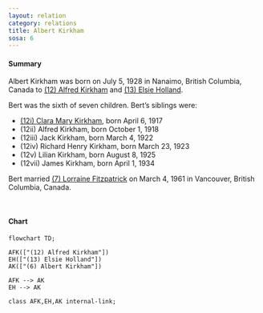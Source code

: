 ```yaml
---
layout: relation
category: relations
title: Albert Kirkham
sosa: 6
---
```


#### Summary

Albert Kirkham was born on July 5, 1928 in Nanaimo, British Columbia, Canada to [(12) Alfred Kirkham](/12-alfred-kirkham/) and [(13) Elsie Holland](/13-elsie-holland/).

Bert was the sixth of seven children. Bert’s siblings were:

* [(12i) Clara Mary Kirkham](/12i-clara-mary-kirkham/), born April 6, 1917
* (12ii) Alfred Kirkham, born October 1, 1918
* (12iii) Jack Kirkham, born March 4, 1922
* (12iv) Richard Henry Kirkham, born March 23, 1923
* (12v) Lilian Kirkham, born August 8, 1925
* (12vii) James Kirkham, born April 1, 1934

Bert married [(7) Lorraine Fitzpatrick](/7-h-lorraine-fitzpatrick/) on March 4, 1961 in Vancouver, British Columbia, Canada.

<br>

#### Chart

```mermaid
flowchart TD;

AFK(["(12) Alfred Kirkham"])
EH(["(13) Elsie Holland"])
AK(["(6) Albert Kirkham"])

AFK --> AK
EH --> AK

class AFK,EH,AK internal-link;

```
